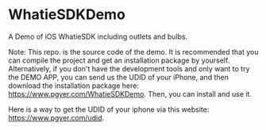 # WhatieSDKDemo
A Demo of iOS WhatieSDK including outlets and bulbs.

Note: This repo. is the source code of the demo. It is recommended that you can compile the project and get an installation package by yourself.
Alternatively, if you don't have the development tools and only want to try the DEMO APP, you can send us the UDID of your iPhone, and then download the installation package here: https://www.pgyer.com/WhatieSDKDemo. Then, you can install and use it.

Here is a way to get the UDID of your iphone via this website: https://www.pgyer.com/udid.

